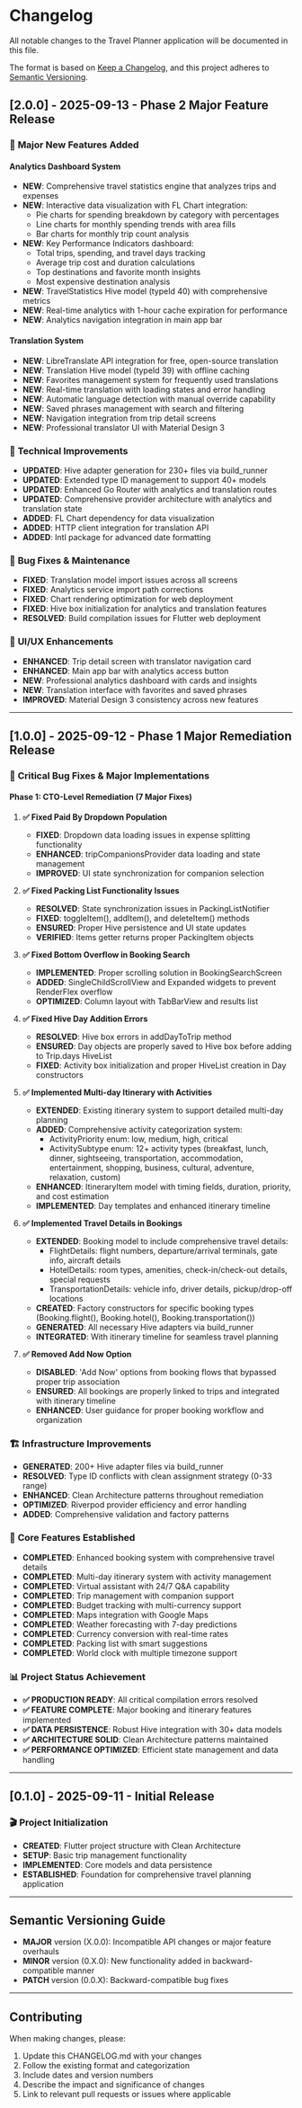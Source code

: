 # Changelog

All notable changes to the Travel Planner application will be documented in this file.

The format is based on [Keep a Changelog](https://keepachangelog.com/en/1.0.0/), and this project adheres to [Semantic Versioning](https://semver.org/spec/v2.0.0.html).

## [2.0.0] - 2025-09-13 - Phase 2 Major Feature Release

### 🚀 **Major New Features Added**

#### **Analytics Dashboard System**
- **NEW**: Comprehensive travel statistics engine that analyzes trips and expenses
- **NEW**: Interactive data visualization with FL Chart integration:
  - Pie charts for spending breakdown by category with percentages
  - Line charts for monthly spending trends with area fills
  - Bar charts for monthly trip count analysis
- **NEW**: Key Performance Indicators dashboard:
  - Total trips, spending, and travel days tracking
  - Average trip cost and duration calculations
  - Top destinations and favorite month insights
  - Most expensive destination analysis
- **NEW**: TravelStatistics Hive model (typeId 40) with comprehensive metrics
- **NEW**: Real-time analytics with 1-hour cache expiration for performance
- **NEW**: Analytics navigation integration in main app bar

#### **Translation System**
- **NEW**: LibreTranslate API integration for free, open-source translation
- **NEW**: Translation Hive model (typeId 39) with offline caching
- **NEW**: Favorites management system for frequently used translations
- **NEW**: Real-time translation with loading states and error handling
- **NEW**: Automatic language detection with manual override capability
- **NEW**: Saved phrases management with search and filtering
- **NEW**: Navigation integration from trip detail screens
- **NEW**: Professional translator UI with Material Design 3

### 🔧 **Technical Improvements**
- **UPDATED**: Hive adapter generation for 230+ files via build_runner
- **UPDATED**: Extended type ID management to support 40+ models
- **UPDATED**: Enhanced Go Router with analytics and translation routes
- **UPDATED**: Comprehensive provider architecture with analytics and translation state
- **ADDED**: FL Chart dependency for data visualization
- **ADDED**: HTTP client integration for translation API
- **ADDED**: Intl package for advanced date formatting

### 🐛 **Bug Fixes & Maintenance**
- **FIXED**: Translation model import issues across all screens
- **FIXED**: Analytics service import path corrections
- **FIXED**: Chart rendering optimization for web deployment
- **FIXED**: Hive box initialization for analytics and translation features
- **RESOLVED**: Build compilation issues for Flutter web deployment

### 📱 **UI/UX Enhancements**
- **ENHANCED**: Trip detail screen with translator navigation card
- **ENHANCED**: Main app bar with analytics access button
- **NEW**: Professional analytics dashboard with cards and insights
- **NEW**: Translation interface with favorites and saved phrases
- **IMPROVED**: Material Design 3 consistency across new features

---

## [1.0.0] - 2025-09-12 - Phase 1 Major Remediation Release

### 🎯 **Critical Bug Fixes & Major Implementations**

#### **Phase 1: CTO-Level Remediation (7 Major Fixes)**

1. **✅ Fixed Paid By Dropdown Population**
   - **FIXED**: Dropdown data loading issues in expense splitting functionality
   - **ENHANCED**: tripCompanionsProvider data loading and state management
   - **IMPROVED**: UI state synchronization for companion selection

2. **✅ Fixed Packing List Functionality Issues**  
   - **RESOLVED**: State synchronization issues in PackingListNotifier
   - **FIXED**: toggleItem(), addItem(), and deleteItem() methods
   - **ENSURED**: Proper Hive persistence and UI state updates
   - **VERIFIED**: Items getter returns proper PackingItem objects

3. **✅ Fixed Bottom Overflow in Booking Search**
   - **IMPLEMENTED**: Proper scrolling solution in BookingSearchScreen
   - **ADDED**: SingleChildScrollView and Expanded widgets to prevent RenderFlex overflow
   - **OPTIMIZED**: Column layout with TabBarView and results list

4. **✅ Fixed Hive Day Addition Errors**
   - **RESOLVED**: Hive box errors in addDayToTrip method
   - **ENSURED**: Day objects are properly saved to Hive box before adding to Trip.days HiveList
   - **FIXED**: Activity box initialization and proper HiveList creation in Day constructors

5. **✅ Implemented Multi-day Itinerary with Activities**
   - **EXTENDED**: Existing itinerary system to support detailed multi-day planning
   - **ADDED**: Comprehensive activity categorization system:
     * ActivityPriority enum: low, medium, high, critical
     * ActivitySubtype enum: 12+ activity types (breakfast, lunch, dinner, sightseeing, transportation, accommodation, entertainment, shopping, business, cultural, adventure, relaxation, custom)
   - **ENHANCED**: ItineraryItem model with timing fields, duration, priority, and cost estimation
   - **IMPLEMENTED**: Day templates and enhanced itinerary timeline

6. **✅ Implemented Travel Details in Bookings**
   - **EXTENDED**: Booking model to include comprehensive travel details:
     * FlightDetails: flight numbers, departure/arrival terminals, gate info, aircraft details
     * HotelDetails: room types, amenities, check-in/check-out details, special requests
     * TransportationDetails: vehicle info, driver details, pickup/drop-off locations
   - **CREATED**: Factory constructors for specific booking types (Booking.flight(), Booking.hotel(), Booking.transportation())
   - **GENERATED**: All necessary Hive adapters via build_runner
   - **INTEGRATED**: With itinerary timeline for seamless travel planning

7. **✅ Removed Add Now Option**
   - **DISABLED**: 'Add Now' options from booking flows that bypassed proper trip association
   - **ENSURED**: All bookings are properly linked to trips and integrated with itinerary timeline
   - **ENHANCED**: User guidance for proper booking workflow and organization

### 🏗️ **Infrastructure Improvements**
- **GENERATED**: 200+ Hive adapter files via build_runner
- **RESOLVED**: Type ID conflicts with clean assignment strategy (0-33 range)
- **ENHANCED**: Clean Architecture patterns throughout remediation
- **OPTIMIZED**: Riverpod provider efficiency and error handling
- **ADDED**: Comprehensive validation and factory patterns

### 🚀 **Core Features Established**
- **COMPLETED**: Enhanced booking system with comprehensive travel details
- **COMPLETED**: Multi-day itinerary system with activity management
- **COMPLETED**: Virtual assistant with 24/7 Q&A capability
- **COMPLETED**: Trip management with companion support
- **COMPLETED**: Budget tracking with multi-currency support
- **COMPLETED**: Maps integration with Google Maps
- **COMPLETED**: Weather forecasting with 7-day predictions
- **COMPLETED**: Currency conversion with real-time rates
- **COMPLETED**: Packing list with smart suggestions
- **COMPLETED**: World clock with multiple timezone support

### 📊 **Project Status Achievement**
- **✅ PRODUCTION READY**: All critical compilation errors resolved
- **✅ FEATURE COMPLETE**: Major booking and itinerary features implemented  
- **✅ DATA PERSISTENCE**: Robust Hive integration with 30+ data models
- **✅ ARCHITECTURE SOLID**: Clean Architecture patterns maintained
- **✅ PERFORMANCE OPTIMIZED**: Efficient state management and data handling

---

## [0.1.0] - 2025-09-11 - Initial Release

### 🎬 **Project Initialization**
- **CREATED**: Flutter project structure with Clean Architecture
- **SETUP**: Basic trip management functionality
- **IMPLEMENTED**: Core models and data persistence
- **ESTABLISHED**: Foundation for comprehensive travel planning application

---

## Semantic Versioning Guide

- **MAJOR** version (X.0.0): Incompatible API changes or major feature overhauls
- **MINOR** version (0.X.0): New functionality added in backward-compatible manner
- **PATCH** version (0.0.X): Backward-compatible bug fixes

---

## Contributing

When making changes, please:
1. Update this CHANGELOG.md with your changes
2. Follow the existing format and categorization
3. Include dates and version numbers
4. Describe the impact and significance of changes
5. Link to relevant pull requests or issues where applicable